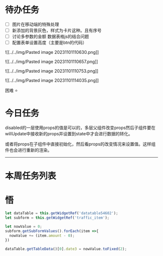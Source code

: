 # 待办任务

- [ ] 图片在移动端的特殊处理
- [ ] 新添加的背景灰色，样式为卡片这种。且有序号
- [ ] 讨论多参数的金额 数据表格js的结合问题
- [ ] 配置表单设置高度（主要是btn的代码）

![[../../img/Pasted image 20231101110630.png]]


![[../../img/Pasted image 20231101110657.png]]

![[../../img/Pasted image 20231101110753.png]]

![[../../img/Pasted image 20231101114035.png]]




困难
⭐

# 今日任务
disabled的一层使用props的值是可以的，多层父组件改变props然后子组件要在willUpdate中接收新的props并设置到state中才会进行数据的转化。

或者将props在子组件中直接初始化，然后看props的改变情况来设置值。这样组件也会进行重新的渲染。




------
# 本周任务列表



# 悟

~~~js
let dataTable = this.getWidgetRef('datatable54602');
let subform = this.getWidgetRef('traffic_item');

let nowValue = 0;
subform.getSubFormValues().forEach(item =>{
  nowValue += (item.amount - 0);
})

dataTable.getTableData()[0].date3 = nowValue.toFixed(2);
~~~